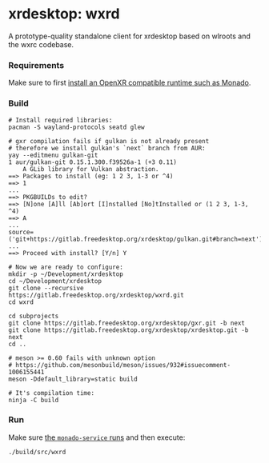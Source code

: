 # xrdesktop: wxrd

A prototype-quality standalone client for xrdesktop based on wlroots and the wxrc codebase.

### Requirements

Make sure to first [install an OpenXR compatible runtime such as Monado](openxr-monado.md).

### Build

```shell
# Install required libraries:
pacman -S wayland-protocols seatd glew

# gxr compilation fails if gulkan is not already present
# therefore we install gulkan's `next` branch from AUR:
yay --editmenu gulkan-git
1 aur/gulkan-git 0.15.1.300.f39526a-1 (+3 0.11) 
    A GLib library for Vulkan abstraction.
==> Packages to install (eg: 1 2 3, 1-3 or ^4)
==> 1
...
==> PKGBUILDs to edit?
==> [N]one [A]ll [Ab]ort [I]nstalled [No]tInstalled or (1 2 3, 1-3, ^4)
==> A
...
source=('git+https://gitlab.freedesktop.org/xrdesktop/gulkan.git#branch=next')
...
==> Proceed with install? [Y/n] Y

# Now we are ready to configure:
mkdir -p ~/Development/xrdesktop
cd ~/Development/xrdesktop
git clone --recursive https://gitlab.freedesktop.org/xrdesktop/wxrd.git
cd wxrd

cd subprojects
git clone https://gitlab.freedesktop.org/xrdesktop/gxr.git -b next
git clone https://gitlab.freedesktop.org/xrdesktop/xrdesktop.git -b next
cd ..

# meson >= 0.60 fails with unknown option
# https://github.com/mesonbuild/meson/issues/932#issuecomment-1006155441
meson -Ddefault_library=static build

# It's compilation time:
ninja -C build
```

### Run

Make sure [the `monado-service` runs](openxr-monado.md#run) and then execute:

```shell
./build/src/wxrd
```